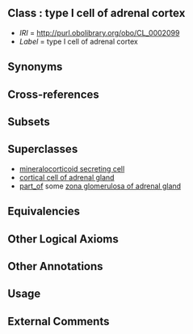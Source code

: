 
## Class : type I cell of adrenal cortex

 * *IRI* = http://purl.obolibrary.org/obo/CL_0002099
 * *Label* = type I cell of adrenal cortex

## Synonyms


## Cross-references


## Subsets


## Superclasses

 * [mineralocorticoid secreting cell](../../CL/56/CL_0000456.md)
 * [cortical cell of adrenal gland](../../CL/97/CL_0002097.md)
 * [part_of](../../BFO/50/BFO_0000050.md) some [zona glomerulosa of adrenal gland](../../UBERON/53/UBERON_0002053.md)

## Equivalencies


## Other Logical Axioms


## Other Annotations


## Usage


## External Comments

